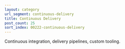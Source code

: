```yaml
---
layout: category
url_segment: continuous-delivery
title: Continuous Delivery
post_count: 25
sort_index: 00222-continuous-delivery
---
```


Continuous integration, delivery pipelines, custom tooling.
